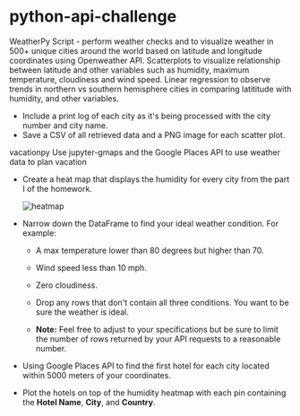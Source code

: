 # python-api-challenge

WeatherPy
Script - perform weather checks and to visualize weather in 500+ unique cities around the world based on latitude and longitude coordinates using Openweather API. 
Scatterplots to visualize relationship between latitude and other variables such as humidity, maximum temperature, cloudiness and wind speed. 
Linear regression to observe trends in northern vs southern hemisphere cities in comparing latititude with humidity, and other variables. 
* Include a print log of each city as it's being processed with the city number and city name.
* Save a CSV of all retrieved data and a PNG image for each scatter plot.


vacationpy 
Use jupyter-gmaps and the Google Places API to use weather data to plan vacation
* Create a heat map that displays the humidity for every city from the part I of the homework.

  ![heatmap](Images/heatmap.png)

* Narrow down the DataFrame to find your ideal weather condition. For example:

  * A max temperature lower than 80 degrees but higher than 70.

  * Wind speed less than 10 mph.

  * Zero cloudiness.

  * Drop any rows that don't contain all three conditions. You want to be sure the weather is ideal.

  * **Note:** Feel free to adjust to your specifications but be sure to limit the number of rows returned by your API requests to a reasonable number.

* Using Google Places API to find the first hotel for each city located within 5000 meters of your coordinates.

* Plot the hotels on top of the humidity heatmap with each pin containing the **Hotel Name**, **City**, and **Country**.